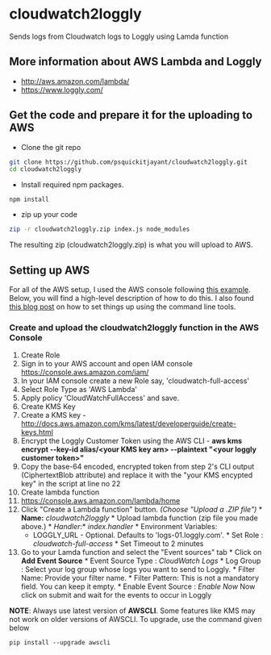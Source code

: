 # cloudwatch2loggly
Sends logs from Cloudwatch logs to Loggly using Lamda function

## More information about AWS Lambda and Loggly
  * http://aws.amazon.com/lambda/
  * https://www.loggly.com/
  
## Get the code and prepare it for the uploading to AWS
* Clone the git repo
```bash
git clone https://github.com/psquickitjayant/cloudwatch2loggly.git
cd cloudwatch2loggly
```
* Install required npm packages.
```
npm install
```

* zip up your code
```bash
zip -r cloudwatch2loggly.zip index.js node_modules
```

The resulting zip (cloudwatch2loggly.zip) is what you will upload to AWS.

## Setting up AWS
For all of the AWS setup, I used the AWS console following [this 
example](http://docs.aws.amazon.com/lambda/latest/dg/getting-started-amazons3-events.html).  Below, you will find a high-level 
description of how to do this.  I also found [this blog post](http://alestic.com/2014/11/aws-lambda-cli) on how to set things up 
using the command line tools.

### Create and upload the cloudwatch2loggly function in the AWS Console
1. Create Role
  1. Sign in to your AWS account and open IAM console https://console.aws.amazon.com/iam/
  2. In your IAM console create a new Role say, 'cloudwatch-full-access'
  3. Select Role Type as 'AWS Lambda'
  4. Apply policy 'CloudWatchFullAccess' and save.
2. Create KMS Key
  1. Create a KMS key - http://docs.aws.amazon.com/kms/latest/developerguide/create-keys.html
  2. Encrypt the Loggly Customer Token using the AWS CLI - **aws kms encrypt --key-id alias/&lt;your KMS key arn&gt; --plaintext "&lt;your loggly customer token&gt;"**
  3. Copy the base-64 encoded, encrypted token from step 2's CLI output (CiphertextBlob attribute) and replace it with the "your KMS encypted key" in the script at line no 22
3. Create lambda function
  1. https://console.aws.amazon.com/lambda/home
  2. Click "Create a Lambda function" button. *(Choose "Upload a .ZIP file")*
    * **Name:** *cloudwatch2loggly*
    * Upload lambda function (zip file you made above.)
    * **Handler*:** *index.handler*
    * Environment Variables:
      * LOGGLY_URL - Optional. Defaults to 'logs-01.loggly.com'.
    * Set Role : *cloudwatch-full-access*
    * Set Timeout to 2 minutes
  3. Go to your Lamda function and select the "Event sources" tab
    * Click on **Add Event Source**
    * Event Source Type : *CloudWatch Logs*
    * Log Group : Select your log group whose logs you want to send to Loggly.
    * Filter Name: Provide your filter name.
    * Filter Pattern: This is not a mandatory field. You can keep it empty.
    * Enable Event Source : *Enable Now*
 Now click on submit and wait for the events to occur in Loggly

**NOTE**: Always use latest version of **AWSCLI**. Some features like KMS may not work on older versions of AWSCLI. To upgrade, use the command given below

`pip install --upgrade awscli`


